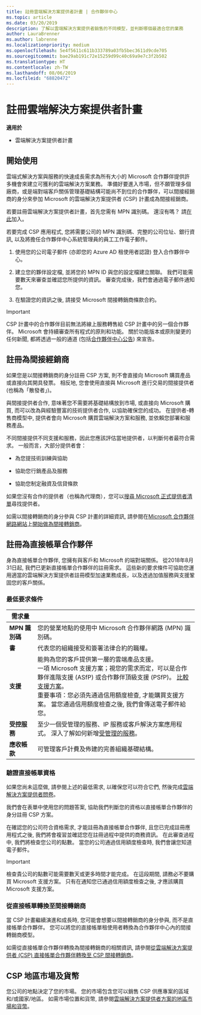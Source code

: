 ```yaml
---
title: 註冊雲端解決方案提供者計畫 | 合作夥伴中心
ms.topic: article
ms.date: 03/20/2019
description: 了解以雲端解決方案提供者銷售的不同模型，並判斷哪個最適合您的業務
author: LauraBrenner
ms.author: labrenne
ms.localizationpriority: medium
ms.openlocfilehash: 5e4f5611c611b333789a03fb5bec3611d9cde705
ms.sourcegitcommit: bae29ab191c72e15259d99c40c69a9e7c3f2b502
ms.translationtype: HT
ms.contentlocale: zh-TW
ms.lasthandoff: 08/06/2019
ms.locfileid: "68820472"
---
```

# <a name="enroll-in-the-cloud-solution-provider-program"></a>註冊雲端解決方案提供者計畫

**適用於**

- 雲端解決方案提供者計畫  

## <a name="get-started"></a>開始使用

雲端式解決方案與服務的快速成長需求為所有大小的 Microsoft 合作夥伴提供許多機會來建立可獲利的雲端解決方案業務。 準備好要進入市場，但不願管理多個廠商，或是端對端客戶關係管理基礎結構可能尚不到位的合作夥伴，可以間接經銷商的身分來參加 Microsoft 的雲端解決方案提供者 (CSP) 計畫成為間接經銷商。

若要註冊雲端解決方案提供者計畫，首先您需有 MPN 識別碼。 還沒有嗎？ 請[在此](https://epe.mspartner.microsoft.com/EPE/portal/en-US?partnerid=)加入。

若要完成 CSP 應用程式, 您將需要公司的 MPN 識別碼、完整的公司位址、銀行資訊, 以及將擔任合作夥伴中心系統管理員的員工工作電子郵件。

1. 使用您的公司電子郵件 (亦即您的 Azure AD 租使用者認證) 登入合作夥伴中心。

2. 建立您的夥伴設定檔, 並將您的 MPN ID 與您的設定檔建立關聯。
我們可能需要數天來審查並確認您所提供的資訊。 審查完成後，我們會通過電子郵件通知您。

3. 在驗證您的資訊之後, 請接受 Microsoft 間接轉銷商條款合約。

> [!IMPORTANT]  
> CSP 計畫中的合作夥伴目前無法將線上服務轉售給 CSP 計畫中的另一個合作夥伴。 Microsoft 會持續審查所有程式的原則和功能。 關於功能版本或原則變更的任何新聞, 都將透過一般的通道 (包括[合作夥伴中心公告](https://partner.microsoft.com/pcv/announcements)) 來宣告。

## <a name="enroll-as-an-indirect-reseller"></a>註冊為間接經銷商

如果您是以間接轉銷商的身分註冊 CSP 方案, 則不會直接向 Microsoft 購買產品或直接向其開具發票。 相反地, 您會使用直接與 Microsoft 進行交易的間接提供者 (也稱為「散發者」)。

與間接提供者合作, 意味著您不需要將基礎結構放到市場, 或直接向 Microsoft 購買, 而可以改為與經驗豐富的技術提供者合作, 以協助確保您的成功。 在提供者-轉售商模型中, 提供者會向 Microsoft 購買雲端解決方案和服務, 並依賴您部署和服務產品。

不同間接提供不同支援和服務，因此您應該評估當地提供者，以判斷何者最符合需求。 一般而言，大部分提供者會：

- 為您提技術訓練與協助

- 協助您行銷產品及服務

- 協助您制定融資及信貸條款

如果您沒有合作的提供者（也稱為代理商），您可以[搜尋 Microsoft 正式提供者清單](https://partnercenter.microsoft.com/partner/find-a-provider)尋找提供者。

如需以間接轉銷商的身分參與 CSP 計畫的詳細資訊, 請參閱在[Microsoft 合作夥伴網路網站](https://partner.microsoft.com/)上[開始做為間接轉銷商](https://partner.microsoft.com/cloud-solution-provider/whats-required)。 

## <a name="enroll-as-a-direct-bill-partner"></a>註冊為直接帳單合作夥伴

身為直接帳單合作夥伴, 您擁有與客戶和 Microsoft 的端對端關係。 從2018年8月31日起, 我們已更新直接帳單合作夥伴的註冊需求。 這些新的要求條件可協助您運用適當的雲端解決方案提供者註冊模型加速業務成長，以及透過加值服務與支援鞏固您的客戶關係。 

### <a name="minimum-requirements"></a>最低要求條件

|**需求量**|                             |
|--------------------------------|--------------------------------------------------------------|
|**MPN 識別碼**   |您的營業地點的使用中 Microsoft 合作夥伴網路 (MPN) 識別碼。    |
|**書**   |代表您的組織接受和簽署法律合約的職權。|
|**支援**   |能夠為您的客戶提供第一層的雲端產品支援。 <br>一項 Microsoft 支援方案；視您的需求而定，可以是合作夥伴進階支援 (ASfP) 或合作夥伴頂級支援 (PSfP)。 [比較支援方案](https://partner.microsoft.com/support/partnersupport)。<br> 重要事項：您必須先通過信用額度檢查, 才能購買支援方案。 當您通過信用額度檢查之後, 我們會傳送電子郵件給您。 |
|**受控服務**   |至少一個受管理的服務、IP 服務或客戶解決方案應用程式。 深入了解如何新增[受管理的服務](https://partner.microsoft.com/business-opportunities/managed-services-provider)。|
|**應收帳款** |可管理客戶計費及佈建的完善組織基礎結構。

### <a name="verify-direct-bill-eligibility"></a>驗證直接帳單資格

如果您尚未這麼做, 請參閱上述的最低需求, 以確保您可以符合它們, 然後完成[雲端解決方案提供者問卷](https://partner.microsoft.com/cloud-solution-provider/assessment)。

我們會在表單中使用您的問題答案, 協助我們判斷您的資格以直接帳單合作夥伴的身分註冊 CSP 方案。

在確認您的公司符合資格需求, 才能註冊為直接帳單合作夥伴, 且您已完成註冊應用程式之後, 我們將會複習並確認您在註冊過程中提供的商務資訊。 在此審查過程中, 我們將檢查您公司的點數。 當您的公司通過信用額度檢查時, 我們會讓您知道電子郵件。

>[!IMPORTANT]
>檢查貴公司的點數可能需要數天或更多時間才能完成。 在這段期間, 請務必不要購買 Microsoft 支援方案。 只有在通知您已通過信用額度檢查之後, 才應該購買 Microsoft 支援方案。

### <a name="transition-from-direct-bill-to-indirect-reseller"></a>從直接帳單轉換至間接轉銷商

當 CSP 計畫繼續演進和成長時, 您可能會想要以間接轉銷商的身分參與, 而不是直接帳單合作夥伴。 您可以將您的直接帳單租使用者轉換為合作夥伴中心內的間接轉銷商模型。

如需從直接帳單合作夥伴轉換為間接轉銷商的相關資訊, 請參閱[從雲端解決方案提供者 (CSP) 直接帳單合作夥伴轉換至 CSP 間接轉銷商](transition-direct-to-indirect.md)。

## <a name="csp-regional-markets-and-currencies"></a>CSP 地區市場及貨幣

您公司的地點決定了您的市場。 您的市場包含您可以銷售 CSP 供應專案的區域和/或國家/地區。 如需市場位置和貨幣, 請參閱[雲端解決方案提供者方案的地區市場和貨幣](regional-authorization-overview.md)。

